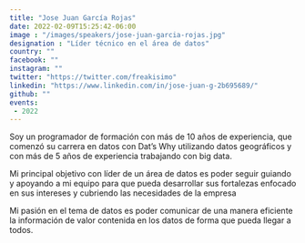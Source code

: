 ```yaml
---
title: "Jose Juan García Rojas"
date: 2022-02-09T15:25:42-06:00
image : "/images/speakers/jose-juan-garcia-rojas.jpg"
designation : "Líder técnico en el área de datos"
country: ""
facebook: ""
instagram: ""
twitter: "https://twitter.com/freakisimo"
linkedin: "https://www.linkedin.com/in/jose-juan-g-2b695689/"
github: ""
events:
 - 2022
---
```


Soy un programador de formación con más de 10 años de experiencia, que comenzó su carrera en datos con Dat’s Why utilizando datos geográficos y con más de 5 años de experiencia trabajando con big data.

Mi principal objetivo con líder de un área de datos es poder seguir guiando y apoyando a mi equipo para que pueda desarrollar sus fortalezas enfocado en sus intereses y cubriendo las necesidades de la empresa

Mi pasión en el tema de datos es poder comunicar de una manera eficiente la información de valor contenida en los datos de forma que pueda llegar a todos.
